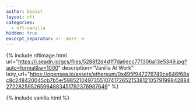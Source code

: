 ```yaml
---
author: bsoist
layout: nft
categories:
  - nft-vanilla
hidden: true
excerpt_separator: <!--more-->
---
```

{% include nftimage.html 
url="https://i.seadn.io/gcs/files/5288f2d4d1f7da6ecc771306a13e5349.jpg?auto=format&w=1000"
description="Vanilla At Work"
lazy_url="https://opensea.io/assets/ethereum/0x495f947276749ce646f68ac8c248420045cb7b5e/5985210497355107417265215381210579199842884272282595265964883451792376987649"
%}


<!--more-->
{% include vanilla.html %}
